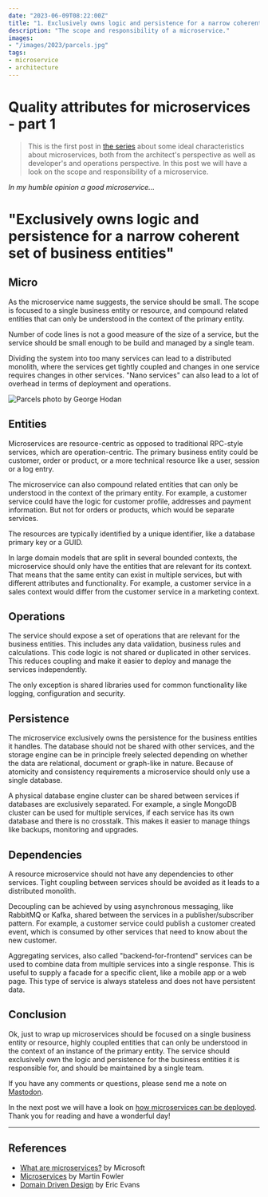 ```yaml
---
date: "2023-06-09T08:22:00Z"
title: "1. Exclusively owns logic and persistence for a narrow coherent set of business entities"
description: "The scope and responsibility of a microservice."
images:
- "/images/2023/parcels.jpg"
tags:
- microservice
- architecture
---
```


# Quality attributes for microservices - part 1

> This is the first post in [the series](../quality-attributes-for-microservices/) about some ideal characteristics about
microservices, both from the architect's perspective as well as developer's and operations
perspective. In this post we will have a look on the scope and responsibility of a microservice.

_In my humble opinion a good microservice..._
# "Exclusively owns logic and persistence for a narrow coherent set of business entities"

## Micro

As the microservice name suggests, the service should be small. The scope is focused to a single business entity or resource, and compound related entities that can only be understood in the context of the primary entity.

Number of code lines is not a good measure of the size of a service, but the service should be small enough to be build and managed by a single team.

Dividing the system into too many services can lead to a distributed monolith, where the services get tightly coupled and changes in one service requires changes in other services. "Nano services" can also lead to a lot of overhead in terms of deployment and operations.

![Parcels photo by George Hodan](/images/2023/parcels.jpg)

## Entities

Microservices are resource-centric as opposed to traditional RPC-style services, which are operation-centric. The primary business entity could be customer, order or product, or a more technical resource like a user, session or a log entry.

The microservice can also compound related entities that can only be understood in the context of the primary entity. For example, a customer service could have the logic for customer profile, addresses and payment information. But not for orders or products, which would be separate services.

The resources are typically identified by a unique identifier, like a database primary key or a GUID.

In large domain models that are split in several bounded contexts, the microservice should only have the entities that are relevant for its context. That means that the same entity can exist in multiple services, but with different attributes and functionality. For example, a customer service in a sales context would differ from the customer service in a marketing context.

## Operations

The service should expose a set of operations that are relevant for the business entities. This includes any data validation, business rules and calculations. This code logic is not shared or duplicated in other services. This reduces coupling and make it easier to deploy and manage the services independently.

The only exception is shared libraries used for common functionality like logging, configuration and security.

## Persistence

The microservice exclusively owns the persistence for the business entities it handles. The database should not be shared with other services, and the storage engine can be in principle freely selected depending on whether the data are relational, document or graph-like in nature. Because of atomicity and consistency requirements a microservice should only use a single database.

A physical database engine cluster can be shared between services if databases are exclusively separated. For example, a single MongoDB cluster can be used for multiple services, if each service has its own database and there is no crosstalk. This makes it easier to manage things like backups, monitoring and upgrades.

## Dependencies

A resource microservice should not have any dependencies to other services. Tight coupling between services should be avoided as it leads to a distributed monolith.

Decoupling can be achieved by using asynchronous messaging, like RabbitMQ or Kafka, shared between the services in a publisher/subscriber pattern. For example, a customer service could publish a customer created event, which is consumed by other services that need to know about the new customer.

Aggregating services, also called "backend-for-frontend" services can be used to combine data from multiple services into a single response. This is useful to supply a facade for a specific client, like a mobile app or a web page. This type of service is always stateless and does not have persistent data.

## Conclusion

Ok, just to wrap up microservices should be focused on a single business entity or resource, highly coupled entities that can only be understood in the context of an instance of the primary entity. The service should exclusively own the logic and persistence for the business entities it is responsible for, and should be maintained by a single team.

If you have any comments or questions, please send me a note on [Mastodon](https://fosstodon.org/@klinkby).

In the next post we will have a look on [how microservices can be deployed](../02-independently-deployable-and-scalable/).
Thank you for reading and have a wonderful day!

---

## References

- [What are microservices?](https://learn.microsoft.com/en-us/devops/deliver/what-are-microservices) by Microsoft
- [Microservices](https://martinfowler.com/articles/microservices.html) by Martin Fowler
- [Domain Driven Design](https://www.amazon.com/Domain-Driven-Design-Tackling-Complexity-Software/dp/0321125215) by Eric Evans
